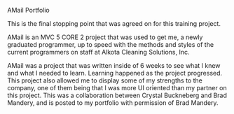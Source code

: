 AMail Portfolio

This is the final stopping point that was agreed on for this training project.

AMail is an MVC 5 CORE 2 project that was used to get me, a newly graduated programmer, up to speed with the methods and styles of the current programmers on staff at Alkota Cleaning Solutions, Inc.

AMail was a project that was written inside of 6 weeks to see what I knew and what I needed to learn.  Learning happened as the project progressed. 
This project also allowed me to display some of my strengths to the company, one of them being that I was more UI oriented than my partner on this project. 
This was a collaboration between Crystal Buckneberg and Brad Mandery, and is posted to my portfolio with permission of Brad Mandery.